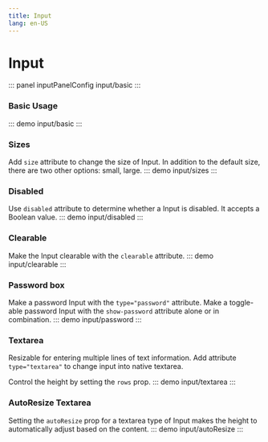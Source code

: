 ```yaml
---
title: Input
lang: en-US
---
```


<script setup>
import {inputPanelConfig} from '../../components/panel/config'
</script>

# Input
::: panel inputPanelConfig
input/basic
:::

### Basic Usage
::: demo
input/basic
:::


### Sizes
Add `size` attribute to change the size of Input. In addition to the default size, there are two other options: small, large.
::: demo
input/sizes
:::


### Disabled
Use `disabled` attribute to determine whether a Input is disabled. It accepts a Boolean value.
::: demo
input/disabled
:::


### Clearable
Make the Input clearable with the `clearable` attribute.
::: demo
input/clearable
:::

### Password box
Make a password Input with the `type="password"` attribute. Make a toggle-able password Input with the `show-password` attribute alone or in combination.
::: demo
input/password
:::


### Textarea
Resizable for entering multiple lines of text information. Add attribute `type="textarea"` to change input into native textarea.

Control the height by setting the `rows` prop.
::: demo
input/textarea
:::


### AutoResize Textarea
Setting the `autoResize` prop for a textarea type of Input makes the height to automatically adjust based on the content. 
::: demo
input/autoResize
:::